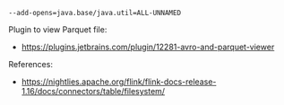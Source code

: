 
```shell
--add-opens=java.base/java.util=ALL-UNNAMED
```

Plugin to view Parquet file:
- https://plugins.jetbrains.com/plugin/12281-avro-and-parquet-viewer


References:
- https://nightlies.apache.org/flink/flink-docs-release-1.16/docs/connectors/table/filesystem/

